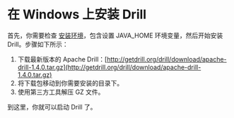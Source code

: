# 在 Windows 上安装 Drill

首先，你需要检查 [安装环境](1.嵌入模式的先决条件.md)，包含设置 JAVA_HOME 环境变量，然后开始安装 Drill。步骤如下所示：
  1. 下载最新版本的 Apache Drill：[http://getdrill.org/drill/download/apache-drill-1.4.0.tar.gz](http://getdrill.org/drill/download/apache-drill-1.4.0.tar.gz)
  2. 将下载包移动到你需要安装的目录下。
  3. 使用第三方工具解压 GZ 文件。

到这里，你就可以启动 Drill 了。
